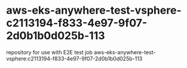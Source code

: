 # aws-eks-anywhere-test-vsphere-c2113194-f833-4e97-9f07-2d0b1b0d025b-113
repository for use with E2E test job aws-eks-anywhere-test-vsphere:c2113194-f833-4e97-9f07-2d0b1b0d025b-113
